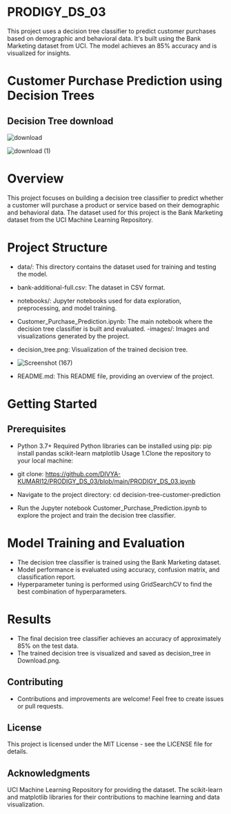 # PRODIGY_DS_03
This project uses a decision tree classifier to predict customer purchases based on demographic and behavioral data. It's built using the Bank Marketing dataset from UCI. The model achieves an 85% accuracy and is visualized for insights.

# Customer Purchase Prediction using Decision Trees
## Decision Tree download

![download](https://github.com/DIVYA-KUMARI12/PRODIGY_DS_03/assets/70780478/4f15d6d1-3323-402e-a5c8-83b4b2f57307)

![download (1)](https://github.com/DIVYA-KUMARI12/PRODIGY_DS_03/assets/70780478/7776b648-15ea-42a8-bccb-46dea8be8696)



# Overview
This project focuses on building a decision tree classifier to predict whether a customer will purchase a product or service based on their demographic and behavioral data. The dataset used for this project is the Bank Marketing dataset from the UCI Machine Learning Repository.

# Project Structure
- data/: This directory contains the dataset used for training and testing the model.

- bank-additional-full.csv: The dataset in CSV format.

- notebooks/: Jupyter notebooks used for data exploration, preprocessing, and model training.

- Customer_Purchase_Prediction.ipynb: The main notebook where the decision tree classifier is built and evaluated. -images/: Images and visualizations generated by the project. 

- decision_tree.png: Visualization of the trained decision tree.
- ![Screenshot (167)](https://github.com/DIVYA-KUMARI12/PRODIGY_DS_03/assets/70780478/4b5d1c53-6e11-4a53-bbfb-95ea9e284050)

- README.md: This README file, providing an overview of the project.

# Getting Started
## Prerequisites
- Python 3.7+ Required Python libraries can be installed using pip: pip install pandas scikit-learn matplotlib Usage 1.Clone the repository to your local machine:

- git clone: https://github.com/DIVYA-KUMARI12/PRODIGY_DS_03/blob/main/PRODIGY_DS_03.ipynb
- Navigate to the project directory: cd decision-tree-customer-prediction

- Run the Jupyter notebook Customer_Purchase_Prediction.ipynb to explore the project and train the decision tree classifier.

# Model Training and Evaluation
- The decision tree classifier is trained using the Bank Marketing dataset.
- Model performance is evaluated using accuracy, confusion matrix, and classification report.
- Hyperparameter tuning is performed using GridSearchCV to find the best combination of hyperparameters.
# Results
- The final decision tree classifier achieves an accuracy of approximately 85% on the test data.
- The trained decision tree is visualized and saved as decision_tree in Download.png.
## Contributing
- Contributions and improvements are welcome! Feel free to create issues or pull requests.

## License
This project is licensed under the MIT License - see the LICENSE file for details.

## Acknowledgments
UCI Machine Learning Repository for providing the dataset.
The scikit-learn and matplotlib libraries for their contributions to machine learning and data visualization.
